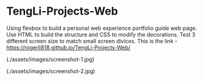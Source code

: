 # TengLi-Projects-Web
Using flexbox to build a personal web experience portfolio guide web page.
Use HTML to build the structure and CSS to modify the decorations.
Test 3 different screen size to match small screen divices. 
This is the link - https://rogerli818.github.io/TengLi-Projects-Web/


(./assets/images/screenshot-1.jpg)

(./assets/images/screenshot-2.jpg)






